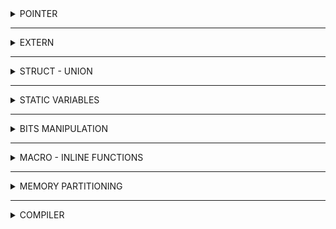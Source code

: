 <details>
  <summary> POINTER </summary>

  A pointer is a variable whose value is the address of another variable, i.e., direct address of the memory location. Like any variable or constant, you must declare a pointer before using it to store any variable address. The general form of a pointer variable declaration is −

  ```C
  type *var-name;
  ```
  ```C
  #include <stdio.h>
  
  int main()
  {
      int n = 10; 
      int *p = &n; // declare p having value = the address of n;
      or
      int *p;
      p = &n;
      return 0;
  }
  ```
  The value of the variable that pointer is pointing equal *p - 
  ```C
  printf("The value of variable that p is pointing = %d", *p);
  ```
  It produces the following result - 
  ```C
  The value of variable that p is pointing = 10
  ```
  
  ### NULL Pointer
  
  The NULL pointer is a constant with a value of zero defined in several standard libraries. Consider the following program −
  
  ```C
  #include <stdio.h>
  
  int main()
  {
      int *ptr = NULL;
      printf("The value of ptr is: %x\n", ptr);
      return 0;
  }
  ```
  When the above code is compiled and executed, it produces the following result - 
  ```C
  The value of ptr is 0
  ```

  ### Pointer Function
  ```C
  #include <stdio.h>
  
  void sum(int a, int b)
  {
    printf("Sum of %d and %d = %d\n, a, b, a + b);
  }
  int main()
  {
    void (*ptr) (int, int) = NULL;
    ptr = &sum;
    ptr(9, 7);
    return 0;
  }
  ```
  
  It produces the result below - 
  ```C
  Sum of 9 and 7 = 16
  ```
  
  ### Void Pointer
  
  A pointer of type void is a general pointer variable, it can take the address of any variable of any data type.

  ### Pointer to Pointer
  
  ```C
#include <stdio.h>
#include <string.h>

int main()
{   
    char *array = "hello"; // save as text area - only read
    char array[] = "hello"; // save as stack area - can write
    char *array2[] = {"Hi", "hello", "wolrd"}; 
    printf("Test: %s\n", *array2);
    return 0;
}
  ```

</details>

 -------------------------------------------------------------
	
<details>
  <summary> EXTERN </summary>
		
- To access a global variable in 2 different files
- Suppose there is a global file in file test.c, it can be used in file main.c
```C
	extern int count;
```
- Being use in a large project while unknow where the library to include -> using extern.
- "Extern" is a variable and being located in 2 different files.
- In addition, "extern" can be using for function.
```C
	extern void dem(); // add function dem () from other file
```
- Can not "extern" a global static variable
- Otherwise: "Extern" still allow a function when having a global static variable in. 
	
</details>
	
-------------------------------------------------------------		
	
  <details>
<summary>STRUCT - UNION</summary>
  
# STRUCT AND UNION COMPARISION
  
  | STRUCT | UNION |
  |--------|-------|
  | Size of Struct = sum of all members | Size of Union = the size of the highest one |
  | Can initialize all structure members at a time | Can initialize one union member only at a time |
  | Can access all structure members at a time | Can access one union member at a time |
  
  </details>
	
-------------------------------------------------------------
	
  <details>
<summary> STATIC VARIABLES </summary>
	  
## Local Static Variable

- The local static variables is initialized once and lasts the entire all the program.
```C
	void excample()
	  {
	  	static int a = 15;
	  	printf ("a = %d\n", a);
	  	a++;
	  }
	  
	  int main()
	  {
	  	example(); // 15
	  
	  	example(); // 16
	  	
	  	example(); // 17
	  
	  	return 0;
	  }
	  	
```
	  
## Global Static Variable
- The global static variables are only valid in the file those variables are created
- Using by all of functions in initial file
- Can not called from the other files.
	  
 </details>	
	
	
------------------------------------------------------------------------------------------	
	
	
<details>
<summary> BITS MANIPULATION </summary>
  
# BITWISE OPERATORS 

  1, The & (bitwise AND) - The result of AND is 1 only if both bits are 1. (time)
  
 | A | B | A & B |
  |---|---|:---:|
  |0|0|  0|
  |0|1|  0|
  |1|0|  0|
  |1|1|  1|
  
  2, The | (bitwise OR) - The result of OR is 1 if any of the two bits is 1.
  
 | A | B | A \| B |
  |---|---|:---:|
  |0|0|  0|
  |0|1|  1|
  |1|0|  1|
  |1|1|  1|
  
  3, The ^ (bitwise XOR) - The result of XOR is 1 if the two bits are different.   

 | A | B | A ^ B |
  |---|---|:---:|
  |0|0|  0|
  |0|1|  1|
  |1|0|  1|
  |1|1|  0|
  
  4, The ~ (bitwise NOT) - Takes one number and inverts all bits of it. 
  
   | A | NOT A |
  |--|:---:|
  |0|  1|
  |1|  0|
  
  5, The << (left shift) - Takes two numbers, left shifts the bits of the first operand, and the second operand decides the number of places to shift. (delete the left)

  6, The >> (right shift) - Takes two numbers, right shifts the bits of the first operand, and the second operand decides the number of places to shift. (delete the right) 
  
 </details>

	
-------------------------------------------------------------
	
  <details>
<summary> MACRO - INLINE FUNCTIONS </summary>
	  
## Macro
	  
- Take place in preprocessing 
- Macro is actually replacing the definition in main 
```C
	  #define MAX 10;
```
- For example: 
```C	
	  #define SUM(a, b) a + b
	  #define CREATE_FUNC (func_name, content)	\
	  void func_name()				\
	  	{					\	
	  		printf("%s\n", content);	\
	  	}
```
- Using operator "\" when having to enter in macro.
- Disadvantage: the size of the compiled file will be larger because of calling multiple times.
- Advantage: Decrease the time of program.
	  
## Function

- When the function is called, the compiler stores the poiter address at that location. The pointer will continue to jump into the function and execute the entire function. After the funtion ends, the pointer will return the address before jumping into the function and continuing the program.
- For instance:
```C
	  void SUM(int a, int b)
	  {
	  	printf("%d", a + b);
	  }
```
	  	
## Inline function
	  
- A funtion declared with the inline keywork and processed by the compiler. At the place where the inline function appears, the compiler will replace the inline function with the code of the compiled function (the code has been converted to assembly code).
- Inline makes the code longer but takes less time to run than the function.
	  

 </details>	
	
	
-------------------------------------------------------------
	
<details>
  <summary> MEMORY PARTITIONING </summary>
  
# LAYOUT OF MEMORY 
  
 ![image](https://github.com/liamnguyen2702/Embedded_Class/assets/133777741/8748c934-a799-4e3b-8680-cea8de9b2769)
  
 - Stack (Automatic Variable Storage): Automatic memory allocation, contain function frame during program execution 
	- Access is Read and Write
	- Using to allocate to local variables, input parameters of functions
	- Released at the end of the code block or function
 - Heap (Dynamic Memory Allocation): Dynamic memory allocation by malloc/calloc/new
	- Access is Read and Write
	- Using to allocate dynamic memory such as Malloc, Calloc,...
	- Released at the free function is called
 - Bss (Uninitialized Data Segment):
	- Access is Read and Write
	- Contains global or static variables with a zero (0) initialized or un initialized
	- Released at the end of the program
 - Ds (Initialized Data Segment): 
	- Access is Read and Write
	- Contains a global or static variables with a non-zero initialized value
	- Released at the end of the program
 - Text (Text Segment):
	- Contain code (Program instruction)
	- Read only access and it contains instructions to execute, so avoid modifying instruction.
	- Contains declaration of constants in the program (.rodata)

# Heap and Stack ?
	
- Heap and Stack memory are essentially the same memory that is creaated and stored in RAM when the program is executed.
	
- Stack memory is used to store local variables in functions, parameters passed in,...Access to this memory very fast and is executed when the program is compliled.
	
- Heap memory is used to store memory for pointer variables dynamically allocated by functions malloc - calloc - realloc (in C)
	
- Area size:
	- Stack: The size of the Stack memory is fixed, depending on the operating system, for instance, Windows operating system is 1MB, Linux operating is 8MB (note that the number may differ depending on your operating system architecture).
	- Heap: The size of the Heap memory is not fixed, it can be increased or decreased to meet the data storage needs of the program.
- Characteristics of the memory area:
	- Stack: Stack memory is managed by the operating system, the data stored in the Stack will automatically be destroyed when the function completes its work.
	- Heap: The Heap is managed by the programmer (in C or C++), the data in the Heap will not be destroyed when the function is done, that means you have to manually destroy the memory are with the free statement (in C), and delete or delete[] (in C++), otherwise a memory leak will occur. 
	
Note: automatic memory cleanup depends on the intermediate compiler
	
- An error occurred in the memory area:
	- Stack: Because the memory of the Stack is fixed, if your program uses too much memory beyond the storage capacity of the Stack, Stack overflow will inevitably occur such as: initialize too many local variables, infinitely recursive function,...
	- Example of Stack overflow with infinite recursion: 
```C
	int foo (int x)
	{
		printf("De quy khong gioi han\n");
		return foo(x);
	}
```

- Heap: 
	- If continously allocating memory without freeing it, you will get a Heap overflow error.
	- If initializing a memory area that is too large that the Heap connot be stored once, the Heap initialization error will fail.
	- Example case initialization of Heap memory is too large:
	
```C
	int *A = (int*) malloc (12983781273981273981273891273891273);
```
	
	
 </details>
	
--------------------------------------------------------------	
	
  <details>
<summary> COMPILER </summary>

![Compilation-Process-in-C](https://github.com/liamnguyen2702/Embedded_Class/assets/133777741/a6f67411-9f60-4150-873d-a59f51fca37d)
	  
It is the process of converting high-level programing language such as C, C++, and Python into languages that computers can understand and execute. In short, "Compiler" will turn .c files into hex files to load into MCUs.
	  
The compilation process is divided into 4 main stages:
- Pre-processcor: Get source code & delete comments, process preprocessor commands	  
- Translate high-level programing languages (H-LPL) to Assembly
- Translate Assembly into machine language: Translate Assembly code to code 0 1 and generate .0 file
- Linking stage: Link the object files and library files together and create the executable file
	
	  
 </details>

	


	

